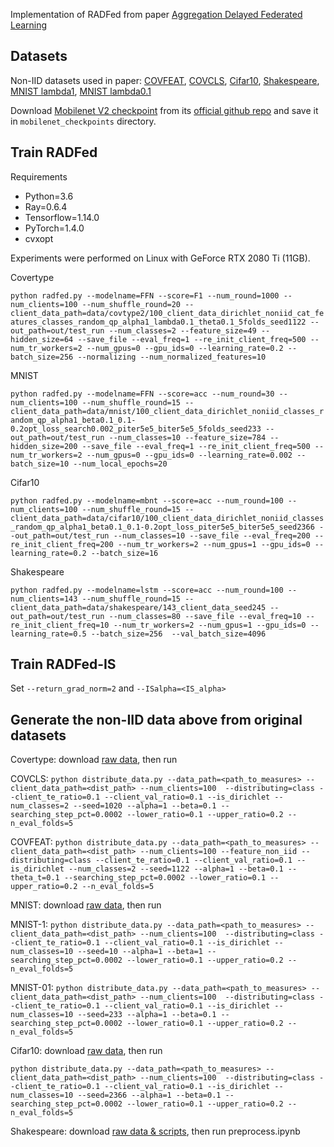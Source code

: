 Implementation of RADFed from paper [Aggregation Delayed Federated Learning](https://arxiv.org/abs/2108.07433)

## Datasets

Non-IID datasets used in paper: [COVFEAT](https://www.dropbox.com/s/dfy32fuc8cuqcm4/100_client_data_dirichlet_noniid_cat_features_classes_random_qp_alpha1_lambda0.1_theta0.1_5folds_seed1122.tar.gz?dl=1), [COVCLS](https://www.dropbox.com/s/1kmznrszez0psx0/100_client_data_dirichlet_noniid_classes_random_qp_alpha1_beta0.1_0.1-0.2opt_loss_piter5e5_biter5e5_5folds_seed1020.tar.gz?dl=1), [Cifar10](https://www.dropbox.com/s/rzuvemautwlx8pj/100_client_data_dirichlet_noniid_classes_random_qp_alpha1_beta0.1_0.1-0.2opt_loss_piter5e5_biter5e5_seed2366.tar.gz?dl=1), [Shakespeare](https://www.dropbox.com/s/4m8ihsl18kopfad/143_client_data_seed245.tar.gz?dl=1), [MNIST lambda1](https://www.dropbox.com/s/0k327mg7ssrycqi/100_client_data_dirichlet_noniid_classes_random_qp_alpha1_beta0.1_0.1-0.2opt_loss_search0.002_piter5e5_biter5e5_5folds_seed233.tar.gz?dl=1), [MNIST lambda0.1](https://www.dropbox.com/s/hc4rmxdohppaitz/100_client_data_dirichlet_noniid_classes_random_qp_alpha1_beta1_0.1-0.2opt_loss_search0.002_qiter5e5_biter5e5_seed10.tar.gz?dl=1)

Download [Mobilenet V2 checkpoint](https://storage.googleapis.com/mobilenet_v2/checkpoints/mobilenet_v2_1.0_224.tgz) from its [official github repo](https://github.com/tensorflow/models/tree/master/research/slim/nets/mobilenet) and save it in `mobilenet_checkpoints` directory.

## Train RADFed

Requirements
- Python=3.6
- Ray=0.6.4
- Tensorflow=1.14.0
- PyTorch=1.4.0
- cvxopt

Experiments were performed on Linux with GeForce RTX 2080 Ti (11GB).

Covertype

`python radfed.py --modelname=FFN --score=F1 --num_round=1000 --num_clients=100 --num_shuffle_round=20 --client_data_path=data/covtype2/100_client_data_dirichlet_noniid_cat_features_classes_random_qp_alpha1_lambda0.1_theta0.1_5folds_seed1122 --out_path=out/test_run --num_classes=2 --feature_size=49 --hidden_size=64 --save_file --eval_freq=1 --re_init_client_freq=500 --num_tr_workers=2 --num_gpus=0 --gpu_ids=0 --learning_rate=0.2 --batch_size=256 --normalizing --num_normalized_features=10 `

MNIST

`python radfed.py --modelname=FFN --score=acc --num_round=30 --num_clients=100 --num_shuffle_round=15 --client_data_path=data/mnist/100_client_data_dirichlet_noniid_classes_random_qp_alpha1_beta0.1_0.1-0.2opt_loss_search0.002_piter5e5_biter5e5_5folds_seed233 --out_path=out/test_run --num_classes=10 --feature_size=784 --hidden_size=200 --save_file --eval_freq=1 --re_init_client_freq=500 --num_tr_workers=2 --num_gpus=0 --gpu_ids=0 --learning_rate=0.002 --batch_size=10 --num_local_epochs=20`

Cifar10

`python radfed.py --modelname=mbnt --score=acc --num_round=100 --num_clients=100 --num_shuffle_round=15 --client_data_path=data/cifar10/100_client_data_dirichlet_noniid_classes_random_qp_alpha1_beta0.1_0.1-0.2opt_loss_piter5e5_biter5e5_seed2366 --out_path=out/test_run --num_classes=10 --save_file --eval_freq=200 --re_init_client_freq=200 --num_tr_workers=2 --num_gpus=1 --gpu_ids=0 --learning_rate=0.2 --batch_size=16`

Shakespeare

`python radfed.py --modelname=lstm --score=acc --num_round=100 --num_clients=143 --num_shuffle_round=15 --client_data_path=data/shakespeare/143_client_data_seed245 --out_path=out/test_run --num_classes=80 --save_file --eval_freq=10 --re_init_client_freq=10 --num_tr_workers=2 --num_gpus=1 --gpu_ids=0 --learning_rate=0.5 --batch_size=256  --val_batch_size=4096`

## Train RADFed-IS

Set `--return_grad_norm=2` and `--ISalpha=<IS_alpha>`


## Generate the non-IID data above from original datasets

Covertype: download [raw data](https://www.dropbox.com/sh/3ca3j7hz6r09d7v/AABDA3x_25T9qrZ_XozDu_dLa?dl=0), then run

COVCLS:
`python distribute_data.py --data_path=<path_to_measures> --client_data_path=<dist_path> --num_clients=100  --distributing=class --client_te_ratio=0.1 --client_val_ratio=0.1 --is_dirichlet --num_classes=2 --seed=1020 --alpha=1 --beta=0.1 --searching_step_pct=0.0002 --lower_ratio=0.1 --upper_ratio=0.2 --n_eval_folds=5`

COVFEAT:
`python distribute_data.py --data_path=<path_to_measures> --client_data_path=<dist_path> --num_clients=100 --feature_non_iid --distributing=class --client_te_ratio=0.1 --client_val_ratio=0.1 --is_dirichlet --num_classes=2 --seed=1122 --alpha=1 --beta=0.1 --theta_t=0.1 --searching_step_pct=0.0002 --lower_ratio=0.1 --upper_ratio=0.2 --n_eval_folds=5`

MNIST: download [raw data](https://www.dropbox.com/sh/lfo460jc6yeycyb/AAAOR4DgzqUz9LASyyMFRfkka?dl=0), then run

MNIST-1:
`python distribute_data.py --data_path=<path_to_measures> --client_data_path=<dist_path> --num_clients=100  --distributing=class --client_te_ratio=0.1 --client_val_ratio=0.1 --is_dirichlet --num_classes=10 --seed=10 --alpha=1 --beta=1 --searching_step_pct=0.0002 --lower_ratio=0.1 --upper_ratio=0.2 --n_eval_folds=5`

MNIST-01:
`python distribute_data.py --data_path=<path_to_measures> --client_data_path=<dist_path> --num_clients=100  --distributing=class --client_te_ratio=0.1 --client_val_ratio=0.1 --is_dirichlet --num_classes=10 --seed=233 --alpha=1 --beta=0.1 --searching_step_pct=0.0002 --lower_ratio=0.1 --upper_ratio=0.2 --n_eval_folds=5`

Cifar10: download [raw data](https://www.dropbox.com/sh/ydjzhrkj6kl08tp/AAAD1zX8kxK-_fL1FNhfyxOqa?dl=0), then run

`python distribute_data.py --data_path=<path_to_measures> --client_data_path=<dist_path> --num_clients=100  --distributing=class --client_te_ratio=0.1 --client_val_ratio=0.1 --is_dirichlet --num_classes=10 --seed=2366 --alpha=1 --beta=0.1 --searching_step_pct=0.0002 --lower_ratio=0.1 --upper_ratio=0.2 --n_eval_folds=5`

Shakespeare: download [raw data & scripts](https://www.dropbox.com/sh/88cw9h1mp1rafik/AACNGcrZZ0ODqY-OqmmFNjAma?dl=0), then run preprocess.ipynb


